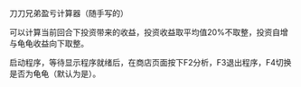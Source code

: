 刀刀兄弟盈亏计算器（随手写的）

可以计算当前回合下投资带来的收益，投资收益取平均值20%不取整，投资自增与龟龟收益向下取整。

启动程序，等待显示程序就绪后，在商店页面按下F2分析，F3退出程序，F4切换是否为龟龟（默认为是）。